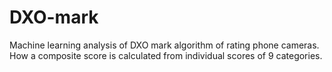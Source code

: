 # DXO-mark
Machine learning analysis of DXO mark algorithm of rating phone cameras. How a composite score is calculated from individual scores of 9 categories. 
